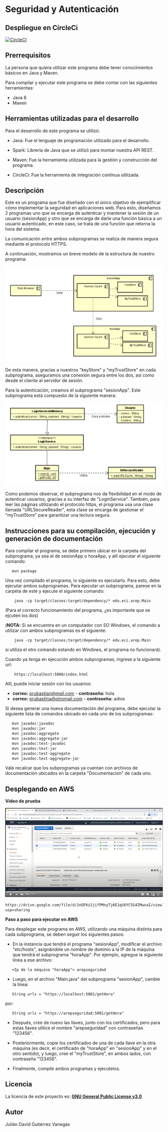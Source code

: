 # Seguridad y Autenticación


## Despliegue en CircleCi

[![CircleCI](https://circleci.com/gh/JulianGutierritos/AREP-LAB6.svg?style=svg)](https://app.circleci.com/pipelines/github/JulianGutierritos/AREP-LAB6)

## Prerrequisitos ##

La persona que quiera utilizar este programa debe tener conocimientos básicos en Java y Maven.

Para compilar y ejecutar este programa se debe contar con las siguientes herramientas: 

- Java 8
- Maven 


## Herramientas utilizadas para el desarrollo ##

Para el desarrollo de este programa se utilizó: 

- Java: Fue el lenguaje de programación utilizado para el desarrollo.

- Spark: Librería de Java que se utilizó para montar nuestra API REST.

- Maven: Fue la herramienta utilizada para la gestión y construcción del programa.

- CircleCi: Fue la herramienta de integración continua utilizada.

## Descripción ## 

Este es un programa que fue diseñado con el único objetivo de ejemplificar cómo implementar la seguridad en aplicaciones web. Para esto, diseñamos 2 programas uno que se encarga de autenticar y mantener la sesión de un usuario (sesionApp) y otro que se encarga de darle una función básica a un usuario autenticado, en este caso, se trata de una función que retorna la hora del sistema.

La comunicación entre ambos subprogramas se realiza de manera segura mediante el protocolo HTTPS. 

A continuación, mostramos un breve modelo de la estructura de nuestro programa: 

![](images/componentes.PNG)

De esta manera, gracias a nuestros "keyStore" y "myTrustStore" en cada subprograma, aseguramos una conexión segura entre los dos, así como desde el cliente al servidor de sesión.

Para la autenticación, creamos el subprograma "sesionApp". Este subprograma está compuesto de la siguiente manera:

![](images/modelo.PNG)

Como podemos observar, el subprograma nos da flexibilidad en el modo de autenticar usuarios, gracias a su interfaz de "LoginService". También, para leer las páginas utilizando el protocolo https, el programa usa una clase llamada "URLSecureReader", esta clase se encarga de gestionar el "myTrustStore" para garantizar una lectura segura.

## Instrucciones para su compilación, ejecución y generación de documentación ##

Para compilar el programa, se debe primero ubicar en la carpeta del subprograma, ya sea el de sesionApp o horaApp, y allí ejecutar el siguiente comando:

```
   mvn package 
```

Una vez compilado el programa, lo siguiente es ejecutarlo. Para esto, debe ejecutar ambos subprogramas. Para ejecutar un subprograma, parese en la carpeta de este y ejecute el siguiente comando:

```
	java -cp target/classes:target/dependency/* edu.eci.arep.Main
```
(Para el correcto funcionamiento del programa, ¿es importante que se ejcuten los dos)

 
(**NOTA:** Si se encuentra en un computador con SO Windows, el comando a utilizar con ambos subprogramas es el siguiente:

```
	java -cp target/classes;target/dependency/* edu.eci.arep.Main
```

si utiliza el otro comando estando en Windows, el programa no funcionará). 

Cuando ya tenga en ejecución ambos subprogramas, ingrese a la siguiente url: 

```
	https://localhost:5000/index.html
```

Allí, puede iniciar sesión con los usuarios: 

- **correo:** prubastian@mail.com - **contraseña:** hola
- **correo:** prubastina@otromail.com - **contraseña:** adios
 

Si desea generar una nueva documentación del programa, debe ejecutar la siguiente lista de comandos ubicado en cada uno de los subprogramas:

```
   mvn javadoc:javadoc
   mvn javadoc:jar
   mvn javadoc:aggregate
   mvn javadoc:aggregate-jar
   mvn javadoc:test-javadoc
   mvn javadoc:test-jar
   mvn javadoc:test-aggregate
   mvn javadoc:test-aggregate-jar
```

Vale recalcar que los subprogramas ya cuentan con archivos de documentación ubicados en la carpeta "Documentacion" de cada uno.

## Desplegando en AWS ## 

**Vídeo de prueba**

[![Video](images/video.PNG)](https://drive.google.com/file/d/1nDFKz2jifPMnyTj6E1qS6YC5S4IMwxaI/view?usp=sharing)

```
https://drive.google.com/file/d/1nDFKz2jifPMnyTj6E1qS6YC5S4IMwxaI/view?usp=sharing
```

**Paso a paso para ejecutar en AWS**

Para desplegar este programa en AWS, utilizando una máquina distinta para cada subprograma, se deben seguir los siguientes pasos: 

- En la instancia que tendrá el programa "sesionApp", modificar el archivo "etc/hosts", asignándole un nombre de dominio a la IP de la máquina que tendrá el subprograma "horaApp". Por ejemplo, agregue la siguiente linea a ese archivo: 

```
   <Ip de la máquina "horaApp"> arepseguridad
```

- Luego, en el archivo "Main.java" del subprograma "sesionApp", cambie la linea: 

```
   String urls = "https://localhost:5001/getHora"
```

por: 

```
   String urls = "https://arepseguridad:5001/getHora"
```

- Después, cree de nuevo las llaves, junto con los certificados, pero para estas llaves utilice el nombre "arepseguridad" con contraseñas "123456".

- Posteriormente, copie los certificados de una de cada llave en la otra máquina (es decir, el certificado de "horaApp" en "sesionApp" y en el otro sentido), y luego, cree el "myTrustStore", en ambos lados, con contraseña "123456". 

- Finalmente, compile ambos programas y ejecutelos.


## Licencia ## 

La licencia de este proyecto es: [**GNU General Public License v3.0**](LICENSE)

## Autor ##

Julián David Gutiérrez Vanegas

